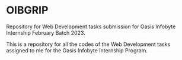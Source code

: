 # OIBGRIP
Repository for Web Development tasks submission for Oasis Infobyte Internship February Batch 2023.

This is a repository for all the codes of the Web Development tasks assigned to me for the Oasis Infobyte Internship Program.
